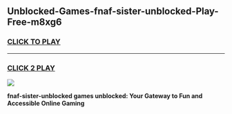 
## Unblocked-Games-fnaf-sister-unblocked-Play-Free-m8xg6
<h3>
<a href="https://premium76.site?title=fnaf-sister-unblocked&ref=20M">CLICK TO PLAY</a></h3>
<hr>

<h3>
<a href="https://premium76.site?title=fnaf-sister-unblocked&ref=20M">CLICK 2 PLAY</a>
  
</h3>

<a href="https://premium76.site?title=fnaf-sister-unblocked&ref=19M"><img src="https://clearcache.store/games.png"></a>


**fnaf-sister-unblocked games unblocked: Your Gateway to Fun and Accessible Online Gaming**
